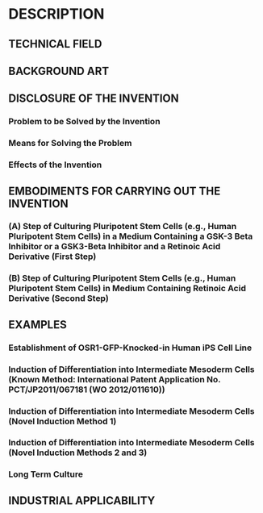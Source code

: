# DESCRIPTION

## TECHNICAL FIELD

## BACKGROUND ART

## DISCLOSURE OF THE INVENTION

### Problem to be Solved by the Invention

### Means for Solving the Problem

### Effects of the Invention

## EMBODIMENTS FOR CARRYING OUT THE INVENTION

### <Pluripotent Stem Cells>

### (A) Step of Culturing Pluripotent Stem Cells (e.g., Human Pluripotent Stem Cells) in a Medium Containing a GSK-3 Beta Inhibitor or a GSK3-Beta Inhibitor and a Retinoic Acid Derivative (First Step)

### (B) Step of Culturing Pluripotent Stem Cells (e.g., Human Pluripotent Stem Cells) in Medium Containing Retinoic Acid Derivative (Second Step)

### <Method for Producing Metanephric Cells>

### <Intermediate Mesoderm Cells>

## EXAMPLES

### Establishment of OSR1-GFP-Knocked-in Human iPS Cell Line

### Induction of Differentiation into Intermediate Mesoderm Cells (Known Method: International Patent Application No. PCT/JP2011/067181 (WO 2012/011610))

### Induction of Differentiation into Intermediate Mesoderm Cells (Novel Induction Method 1)

### Induction of Differentiation into Intermediate Mesoderm Cells (Novel Induction Methods 2 and 3)

### Long Term Culture

## INDUSTRIAL APPLICABILITY


